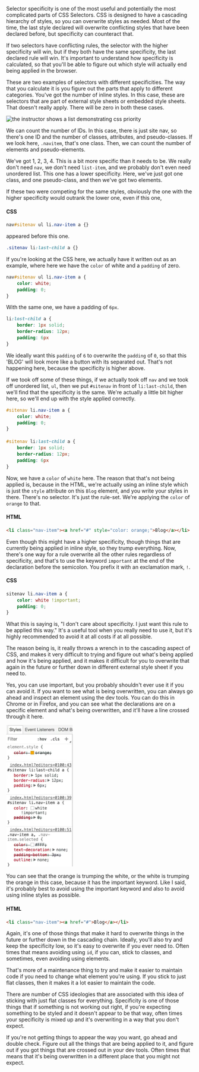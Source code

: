 Selector specificity is one of the most useful and potentially the most complicated parts of CSS Selectors. CSS is designed to have a cascading hierarchy of styles, so you can overwrite styles as needed. Most of the time, the last style declared will overwrite conflicting styles that have been declared before, but specificity can counteract that.

If two selectors have conflicting rules, the selector with the higher specificity will win, but if they both have the same specificity, the last declared rule will win. It's important to understand how specificity is calculated, so that you'll be able to figure out which style will actually end being applied in the browser.

These are two examples of selectors with different specificities. The way that you calculate it is you figure out the parts that apply to different categories. You've got the number of inline styles. In this case, these are selectors that are part of external style sheets or embedded style sheets. That doesn't really apply. There will be zero in both these cases.

![the instructor shows a list demonstrating css priority](css-understand-css-selector-specificity-example.png)

We can count the number of IDs. In this case, there is just site nav, so there's one ID and the number of classes, attributes, and pseudo-classes. If we look here, `.navitem`, that's one class. Then, we can count the number of elements and pseudo-elements.

We've got 1, 2, 3, 4. This is a bit more specific than it needs to be. We really don't need `nav`, we don't need `list-item`, and we probably don't even need unordered list. This one has a lower specificity. Here, we've just got one class, and one pseudo-class, and then we've got two elements.

If these two were competing for the same styles, obviously the one with the higher specificity would outrank the lower one, even if this one, 

#### CSS
```css
nav#sitenav ul li.nav-item a {}
```

appeared before this one. 

```css
.sitenav li:last-child a {}
```

If you're looking at the CSS here, we actually have it written out as an example, where here we have the `color` of white and a `padding` of zero. 

```css
nav#sitenav ul li.nav-item a {
    color: white;
    padding: 0;
}
```
With the same one, we have a padding of `6px`.

```css
li:lost-child a {
    border: 1px solid;
    border-radius: 12px;
    padding: 6px
}
```

We ideally want this `padding` of `6` to overwrite the `padding` of `0`, so that this 'BLOG' will look more like a button with its separated out. That's not happening here, because the specificity is higher above.

If we took off some of these things, if we actually took off `nav` and we took off unordered list, `ul`, then we put `#sitenav` in front of `li:last-child`, then we'll find that the specificity is the same. We're actually a little bit higher here, so we'll end up with the style applied correctly.

```css
#sitenav li.nav-item a {
    color: white;
    padding: 0;
}

#sitenav li:last-child a {
    border: 1px solid;
    border-radius: 12px;
    padding: 6px
}
```

Now, we have a `color` of `white` here. The reason that that's not being applied is, because in the HTML, we're actually using an inline style which is just the `style` attribute on this `Blog` element, and you write your styles in there. There's no selector. It's just the rule-set. We're applying the `color` of `orange` to that.

#### HTML
```html
<li class="nav-item"><a href="#" style="color: orange;">Blog</a></li>
```

Even though this might have a higher specificity, though things that are currently being applied in inline style, so they trump everything. Now, there's one way for a rule overwrite all the other rules regardless of specificity, and that's to use the keyword `important` at the end of the declaration before the semicolon. You prefix it with an exclamation mark, `!`.

#### CSS
```css
sitenav li.nav-item a {
    color: white !important;
    padding: 0;
}
```

What this is saying is, "I don't care about specificity. I just want this rule to be applied this way." It's a useful tool when you really need to use it, but it's highly recommended to avoid it at all costs if at all possible.

The reason being is, it really throws a wrench in to the cascading aspect of CSS, and makes it very difficult to trying and figure out what's being applied and how it's being applied, and it makes it difficult for you to overwrite that again in the future or further down in different external style sheet if you need to.

Yes, you can use important, but you probably shouldn't ever use it if you can avoid it. If you want to see what is being overwritten, you can always go ahead and inspect an element using the dev tools. You can do this in Chrome or in Firefox, and you can see what the declarations are on a specific element and what's being overwritten, and it'll have a line crossed through it here.

![devtools overridden](../images/css-understand-css-selector-specificity-devtools-overriding.png)

You can see that the orange is trumping the white, or the white is trumping the orange in this case, because it has the important keyword. Like I said, it's probably best to avoid using the important keyword and also to avoid using inline styles as possible.

#### HTML
```html
<li class="nav-item"><a href="#">Blog</a></li>
```

Again, it's one of those things that make it hard to overwrite things in the future or further down in the cascading chain. Ideally, you'll also try and keep the specificity low, so it's easy to overwrite if you ever need to. Often times that means avoiding using `id`, if you can, stick to classes, and sometimes, even avoiding using elements.

That's more of a maintenance thing to try and make it easier to maintain code if you need to change what element you're using. If you stick to just flat classes, then it makes it a lot easier to maintain the code.

There are number of CSS ideologies that are associated with this idea of sticking with just flat classes for everything. Specificity is one of those things that if something is not working out right, if you're expecting something to be styled and it doesn't appear to be that way, often times your specificity is mixed up and it's overwriting in a way that you don't expect.

If you're not getting things to appear the way you want, go ahead and double check. Figure out all the things that are being applied to it, and figure out if you got things that are crossed out in your dev tools. Often times that means that it's being overwritten in a different place that you might not expect.